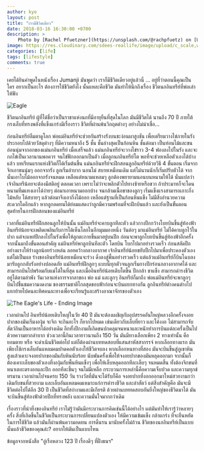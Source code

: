 ```yaml
---
author: kyo
layout: post
title: "เรามีชีวิตเดียว"
date: 2018-03-16 16:30:00 +0700
description: >
    Photo by [Rachel Pfuetzner](https://unsplash.com/@rachpfuetz) on [Unsplash](https://unsplash.com/)
image: https://res.cloudinary.com/sdees-reallife/image/upload/c_scale,w_1024/v1547723713/rachel-pfuetzner-395513-unsplash.jpg
categories: [life]
tags: [lifestyle]
comments: true
---
```

เคยได้ยินคำพูดในหนังเรื่อง Jumanji มันพูดว่า เราก็มีชีวิตเดียวอยู่แล้วนี่ ... อยู่ที่ว่าตอนนี้คุณเป็นใคร อยากเป็นอะไร ต้องการใช้ชีวิตยังไง นั้นแหละคือชีวิต มันทำให้นึกถึงเรื่อง ชีวิตนกอินทรีย์ที่พ่อเล่าให้ฟัง

![Eagle](/sdee.co/assets/img/authors/kyo/2018-03-16/B1.jpg)

ชีวิตนกอินทรีย์ ผู้ที่ได้ชื่อว่าเป็นราชาแห่งนกที่มีอายุยืนที่สุดในโลก มันมีชีวิตได้
นานถึง 70 ปี  ภายใต้กรงเล็บที่ทรงพลังที่แข็งแกร่งมีเรื่องราว ชีวิตที่ผ่านพ้นวิกฤตต่างๆ
อย่างไม่น่าเชื่อ...

ก่อนอินทรีย์ลืมตาดูโลก พ่อแม่อินทรีย์จะช่วยกันสร้างรังบนชะง่อนผาสูงชัน  เพื่อเตรียมวางไข่ภายในรังประกอบไปด้วยวัสดุต่างๆ ที่มีความหนาถึง 5 ชั้น ชั้นล่างสุดเป็นก้อนหิน  ชั้นต่อมา
เป็นท่อนไม้และขนอ่อนนุ่มจากอกของแม่นกอินทรีย์ เมื่อเสร็จแล้ว แม่นกอินทรีย์จะวางไข่ราว 3-4 ฟองลงไปในรัง และจะกกไข่เป็นเวลานานพอควร จนไข่ฟักออกมาเป็นตัว เมื่อลูกนกอินทรีย์โต
พอที่จะช่วยเหลือตัวเองได้บ้างแล้ว บทเรียนแรกแห่งชีวิตก็ได้เริ่มต้นขึ้น  แม่นกอินทรีย์จะฝึกสอนลูกอินทรีย์ด้วยวิธี 4 ขั้นตอน เริ่มจากจิกเอาขนนุ่มๆ ออกจากรัง ลูกเริ่มลำบาก นอนไม่
สบายเหมือนเดิม แต่ไม่นานนักก็เริ่มปรับตัวได้ จากนั้นเอาใบไม้ออกจากรังจนหมด เหลือแต่หนามแหลมๆ ลูกต้องพยายามนอนบนหนามให้ได้ นั่นแปลว่าเจ้าอินทรีน้อยจะต้องมีสติอยู่
ตลอดเวลา เพราะไม่ว่าจะพลิกตัวไปทางซ้ายหรือขวา ถ้าประมาทก็จะโดนหนามทิ่มแทงเอาได้ง่ายๆ ต่อมาเอาหนามออกบ้าง จนกล้ามเนื้อขาของลูกๆ เริ่มแข็งแรงสามารถเกาะกิ่งไม้หลับ
ได้สบายๆ แล้วต่อมาจึงเอากิ่งไม้ออก เหลือแต่ฐานที่เป็นก้อนหินแข็ง ไม่มีสิ่งอำนวยความสะดวกใดอีกแล้ว หากลูกอดทนได้ย่อมแสดงว่าลูกมีความพร้อมที่จะฝึกบินแล้ว  และยังเป็นขั้นตอนสุดท้ายในการฝึกสอนของแม่อินทรีย์

เวลาที่แม่อินทรีย์ฝึกสอนลูกให้บินนั้น แม่อินทรีย์จะคาบลูกทีละตัว แล้วกางปีกกว้างโบยบินขึ้นสู่ท้องฟ้า อินทรีย์น้อยจะเพลิดเพลินกับการได้เห็นโลกในอีกมุมมองหนึ่ง วันต่อๆ มาแม่อินทรีย์
ไม่ได้คาบลูกไว้ในปาก แต่จะแหย่ปีกลงไปในรังเพื่อให้ลูกตะกายขึ้นมาอยู่บนปีก ก่อนจะพาลูกโบยบินขึ้นสู่ท้องฟ้าอีกครั้ง จากนั้นมาถึงขั้นตอนสำคัญ แม่อินทรีย์พาลูกบินทีละตัว โดยบิน
โบกไปมาอย่างรวดเร็ว ก่อนสลัดปีกอย่างแรงให้ร่างลูกน้อยร่วงหล่น ลอยคว้างกลางอากาศ เจ้าอินทรีย์น้อยขยับปีกไปมาเพื่อประคองตัวเอง แต่ไม่เป็นผล ร่างของอินทรีย์น้อยเหมือนจะร่วง
ดิ่งลงสู่พื้นอย่างรวดเร็ว แต่แล้วแม่อินทรีย์ก็บินโฉบลงมารับลูกกลับรังอย่างปลอดภัย แม่อินทรีย์ฝึกลูกๆ แบบนี้ทุกตัวจนลูกเริ่มกางปีกร่อนกลางอากาศได้ และสามารถบินไปพร้อมกับแม่ได้ในที่สุด
และเมื่ออินทรีย์น้อยเติบโตขึ้น ปีกกล้า ขาแข็ง สามารถดำรงชีวิตอยู่ได้ตามลำพัง วันเวลาแห่งการจากลาของ พ่อ แม่ และลูกๆ อินทรีย์ก็มาถึง พ่อแม่อินทรีย์จะพาลูกๆ บินไปชื่นชมความงดงาม
ของธรรมชาติไกลสุดขอบฟ้าก่อนจะบินแยกทางกัน ลูกอินทรีย์ต่างคนต่างไป แยกย้ายไปคนละทิศคนละทางเพื่อจะเรียนรู้และสร้างอาณาจักรของตัวเอง

![The Eagle's Life - Ending Image](/sdee.co/assets/img/authors/kyo/2018-03-16/B2.jpg)

เวลาผ่านไป อินทรีย์น้อยเติบใหญ่ในวัย 40 ปี  มันจะต้องเผชิญกับอุปสรรคอันใหญ่หลวงอีกครั้งจงอยปากของมันเริ่มงองุ้ม จะจิก จะกินอะไร ก็ยากไปหมด เช่นเดียวกับเล็บที่ยาว และโค้งงอ
ไม่สามารถจับสัตว์กินเป็นอาหารได้อย่างเดิม อีกทั้งปีกงามก็เกิดขนปกคลุมจนหนาและหนักทำการบินแต่ละครั้งเป็นไปด้วยความยากลำบาก ช่วงเวลานี้กินเวลายาวนานถึง 150 วัน
มันมีทางเลือกเพียง 2 ทางเท่านั้น คือ ยอมตาย หรือ จะดำเนินชีวิตต่อไป แต่ก็ต้องผ่านบททดสอบที่แสนสาหัสสากรรจ์ หากเลือกทางแรก มันเพียงใช้กรงเล็บอันแหลมคมปาดคอตัวเองให้ชีวิตจบลง
หากเลือกหนทางที่สอง มันจะบินขึ้นสู่ภูเขาหินสูงแล้วเคาะจงอยปากของมันกับหินนับร้อย นับพันครั้งเพื่อให้จงอยปากของมันหลุดออกมา จากนั้นก็ต้องเคาะเล็บของตัวเองที่งองุ้มกับพื้นหินแข็งๆ
เพื่อให้เล็บหลุดออกทีละเล็บๆ จนหมดสิ้น ทั้งต้องจิกขนที่หนาเตอะตรงอกและปีก ออกทีละชิ้นๆ จนไม่มีเหลือ กระบวนการเหล่านี้คือความเจ็บปวด และความทุกข์ทรมาน เวลาผ่านไปจนครบ 150 วัน รางวัลที่มันจะได้รับก็คือ จงอยปากที่งอกออกมาใหม่สวยงามกว่าเดิมกับขนที่สวยงาม และเล็บอันแหลมคมเหมาะแก่การดำรงชีวิต และล่าสัตว์ แต่สิ่งสำคัญคือ มันจะมีชีวิตต่อไปได้อีก 30 ปี เป็นชีวิตที่สง่างามและมีเกียรติ ด้วยผ่านบททดสอบอันยิ่งใหญ่ของชีวิตมาได้ มันจะบินขึ้นสู่ท้องฟ้าด้วยปีกที่ทรงพลัง และความมั่นใจมากกว่าเดิม

เรื่องราวที่น่าทึ่งของอินทรีย์ เราไม่รู้ว่ามันมีกระบวนการคิดเช่นนี้ได้อย่างไร แต่มันทำให้เรารู้ว่าหลายๆ ครั้ง สิ่งที่เกิดขึ้นในชีวิตเป็นกระบวนการเปลี่ยนแปลงตัวเอง ให้มีความเข้มแข็ง กล้าแกร่ง ที่จะยืนหยัดในการใช้ชีวิต แล้วมันก็ผ่านพ้นความอดทน การดิ้นรน มานับครั้งไม่ถ้วน  ชีวิตของนกอินทรีย์เป็นแบบนั้นแล้วชีวิตของคุณล่ะ? อยากให้มันเป็นแบบไหน

ข้อมูลจากหนังสือ "อู่เรือหลวง 123 ปี เรื่องดีๆ ที่ฝั่งธนฯ"
